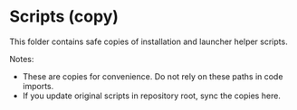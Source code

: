 # Scripts (copy)

This folder contains safe copies of installation and launcher helper scripts.

Notes:

- These are copies for convenience. Do not rely on these paths in code imports.
- If you update original scripts in repository root, sync the copies here.
